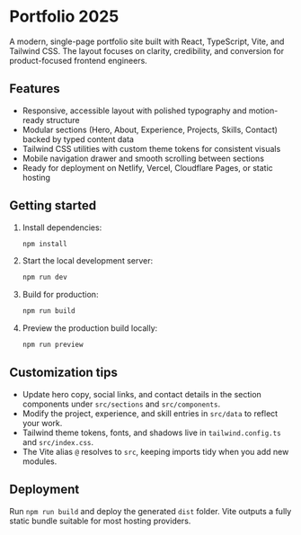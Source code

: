 # Portfolio 2025

A modern, single-page portfolio site built with React, TypeScript, Vite, and Tailwind CSS. The layout focuses on clarity, credibility, and conversion for product-focused frontend engineers.

## Features

- Responsive, accessible layout with polished typography and motion-ready structure
- Modular sections (Hero, About, Experience, Projects, Skills, Contact) backed by typed content data
- Tailwind CSS utilities with custom theme tokens for consistent visuals
- Mobile navigation drawer and smooth scrolling between sections
- Ready for deployment on Netlify, Vercel, Cloudflare Pages, or static hosting

## Getting started

1. Install dependencies:

   ```bash
   npm install
   ```

2. Start the local development server:

   ```bash
   npm run dev
   ```

3. Build for production:

   ```bash
   npm run build
   ```

4. Preview the production build locally:

   ```bash
   npm run preview
   ```

## Customization tips

- Update hero copy, social links, and contact details in the section components under `src/sections` and `src/components`.
- Modify the project, experience, and skill entries in `src/data` to reflect your work.
- Tailwind theme tokens, fonts, and shadows live in `tailwind.config.ts` and `src/index.css`.
- The Vite alias `@` resolves to `src`, keeping imports tidy when you add new modules.

## Deployment

Run `npm run build` and deploy the generated `dist` folder. Vite outputs a fully static bundle suitable for most hosting providers.

